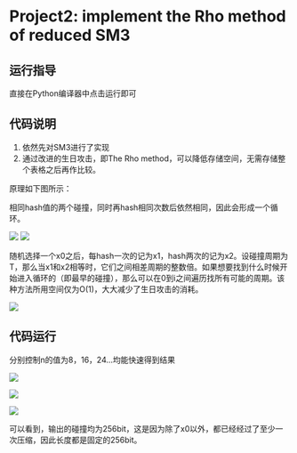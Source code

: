 # Project2: implement the Rho method of reduced SM3
## 运行指导
直接在Python编译器中点击运行即可
## 代码说明
1. 依然先对SM3进行了实现
2. 通过改进的生日攻击，即The Rho method，可以降低存储空间，无需存储整个表格之后再作比较。

原理如下图所示：

相同hash值的两个碰撞，同时再hash相同次数后依然相同，因此会形成一个循环。

![](https://img-blog.csdnimg.cn/805e8622fbf64f99b12f79ecafba8f78.png)
![](https://img-blog.csdnimg.cn/b5119079c6594eeebbc848b8f2a29478.png)

随机选择一个x0之后，每hash一次的记为x1，hash两次的记为x2。设碰撞周期为T，那么当x1和x2相等时，它们之间相差周期的整数倍。如果想要找到什么时候开始进入循环的（即最早的碰撞），那么可以在0到i之间遍历找所有可能的周期。该种方法所用空间仅为O(1)，大大减少了生日攻击的消耗。

![](https://img-blog.csdnimg.cn/69dd3abc123d414e92da574815edc8af.png)

## 代码运行
分别控制n的值为8，16，24...均能快速得到结果

![](https://img-blog.csdnimg.cn/f0b9d8d7a92c4805beffc055595cde96.png)

![](https://img-blog.csdnimg.cn/5a8ec1a37c28441d8e0072699abfe211.png)

![](https://img-blog.csdnimg.cn/d848a2a3c390473b954de168dfb7b3a5.png)

可以看到，输出的碰撞均为256bit，这是因为除了x0以外，都已经经过了至少一次压缩，因此长度都是固定的256bit。
